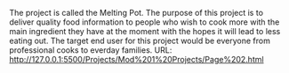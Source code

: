 The project is called the Melting Pot.
The purpose of this project is to deliver quality food information to people who wish to cook more with the main ingredient they have at the moment with the hopes it will lead to less eating out. 
The target end user for this project would be everyone from professional cooks to everday families. 
URL: http://127.0.0.1:5500/Projects/Mod%201%20Projects/Page%202.html